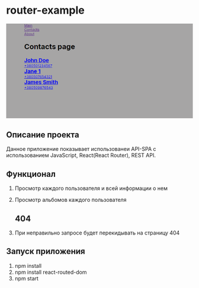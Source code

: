 # router-example

 
![](https://github.com/Rediska23/router-example/blob/main/image.png?raw=true)

## Описание проекта
Данное приложение показывает использованеи API-SPA с использованием JavaScript, React(React Router), REST API.

 ## Функционал
1. Просмотр каждого пользователя и всей информации о нем
2. Просмотр альбомов каждого пользователя
   
   ## 404
1. При неправильно запросе будет перекидывать на страницу 404 
   
## Запуск приложения
1. npm install
2. npm install react-routed-dom
3. npm start

